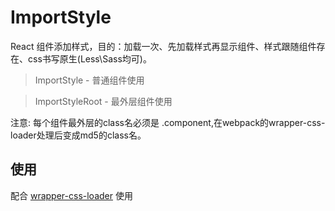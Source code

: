 # ImportStyle

React 组件添加样式，目的：加载一次、先加载样式再显示组件、样式跟随组件存在、css书写原生(Less\Sass均可)。

> ImportStyle - 普通组件使用

> ImportStyleRoot - 最外层组件使用

注意: 每个组件最外层的class名必须是 .component,在webpack的wrapper-css-loader处理后变成md5的class名。

## 使用

配合 [wrapper-css-loader](https://github.com/dongwenxiao/wrapper-css-loader) 使用